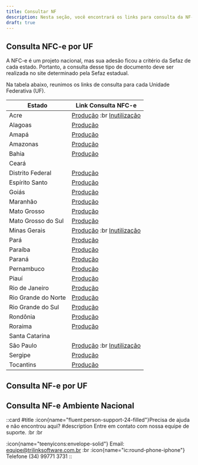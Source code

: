 ```yaml
---
title: Consultar NF
description: Nesta seção, você encontrará os links para consulta da NF-e e NFC-e em ambiente nacional e por Unidade Federativa (UF).
draft: true
---
```


## Consulta NFC-e por UF

A NFC-e é um projeto nacional, mas sua adesão ficou a critério da Sefaz de cada estado. Portanto, a consulta desse tipo de documento deve ser realizada no site determinado pela Sefaz estadual. 

Na tabela abaixo, reunimos os links de consulta para cada Unidade Federativa (UF).

| Estado                 | Link Consulta NFC-e                                                                                                                     |
| ---------------------- | --------------------------------------------------------------------------------------------------------------------------------------- |
| Acre                   | [Produção](http://www.sefaznet.ac.gov.br/nfce/consulta.xhtml) :br  [Inutilização](http://www.sefaznet.ac.gov.br/nfce/inutilizacao.xhtml)|
| Alagoas                | [Produção](https://nfce.sefaz.al.gov.br/consultaNFCe.htm)                                                                               |
| Amapá                  | [Produção](https://www.sefaz.ap.gov.br/sate/seg/SEGf_AcessarFuncao.jsp?cdFuncao=FIS_1261)                                               |
| Amazonas               | [Produção](https://sistemas.sefaz.am.gov.br/nfceweb/formConsulta.do)                                                                    |
| Bahia                  | [Produção](http://nfe.sefaz.ba.gov.br/servicos/nfce/Modulos/Geral/NFCEC_consulta_chave_acesso.aspx)                                     |
| Ceará                  |                                                                                                                                         |
| Distrito Federal       | [Produção](https://ww1.receita.fazenda.df.gov.br/documentosfiscais/consultar)                                                           |
| Espírito Santo         | [Produção](http://app.sefaz.es.gov.br/ConsultaNFCe)                                                                                     |
| Goiás                  | [Produção](http://www.nfce.go.gov.br/post/ver/214344/consulta-nfce)                                                                     |
| Maranhão               | [Produção](http://www.nfce.sefaz.ma.gov.br/portal/consultaNFe.do?method=preFilterCupom&)                                                |
| Mato Grosso            | [Produção](http://www.sefaz.mt.gov.br/nfce/consultanfce)                                                                                |
| Mato Grosso do Sul     | [Produção](http://www.dfe.ms.gov.br/nfce)                                                                                               |
| Minas Gerais           | [Produção](http://nfce.fazenda.mg.gov.br/portalnfce/sistema/consultaarg.xhtml) :br [Inutilização](https://portalsped.fazenda.mg.gov.br/portalnfce/sistema/consultainutilizacao.xhtml)|
| Pará                   | [Produção](https://appnfc.sefa.pa.gov.br/portal/view/consultas/nfce/consultanfce.seam)                                                  |
| Paraíba                | [Produção](https://www.sefaz.pb.gov.br/servirtual/documentos-fiscais/nfc-e/consultar-nfc-e)                                             |
| Paraná                 | [Produção](https://sped.fazenda.pr.gov.br/NFCe/webservices/sped/nfce/completa)                                                          |
| Pernambuco             | [Produção](http://nfce.sefaz.pe.gov.br/nfce/consulta)                                                                                   |
| Piauí                  | [Produção](https://www.sefaz.pi.gov.br/nfce/index.jsf)                                                                                  |
| Rio de Janeiro         | [Produção](www.nfce.fazenda.rj.gov.br/consulta)                                                                                         |
| Rio Grande do Norte    | [Produção](http://nfce.set.rn.gov.br/portalDFE/NFCe/ConsultaNFCe.aspx)                                                                  |
| Rio Grande do Sul      | [Produção](https://www.sefaz.rs.gov.br/NFCE/NFCE-COM.aspx)                                                                              |
| Rondônia               | [Produção](https://www.nfce.sefin.ro.gov.br)                                                                                            |
| Roraima                | [Produção](https://portalapp.sefaz.rr.gov.br/nfce/consulta)                                                                             |
| Santa Catarina         |                                                                                                                                         |
| São Paulo              | [Produção](https://www.nfce.fazenda.sp.gov.br/NFCeConsultaPublica/Paginas/ConsultaPublica.aspx) :br  [Inutilização](https://www.nfce.fazenda.sp.gov.br/NFCeConsultaPublica/Paginas/ConsultaInutilizacao.aspx)                                            |
| Sergipe                | [Produção](http://www.nfce.se.gov.br/portal/portalNoticias.jsp)                                                                         |
| Tocantins              | [Produção](http://www.sefaz.to.gov.br/nfce/consulta.jsf)                                                                                |

## Consulta NF-e por UF

## Consulta NF-e Ambiente Nacional

 ::card
 #title
 :icon{name="fluent:person-support-24-filled"}Precisa de ajuda e não encontrou aqui?
 #description
 Entre em contato com nossa equipe de suporte. :br :br

:icon{name="teenyicons:envelope-solid"} Email:  <equipe@trilinksoftware.com.br>
:br
:icon{name="ic:round-phone-iphone"} Telefone (34) 99771 3731
 ::

